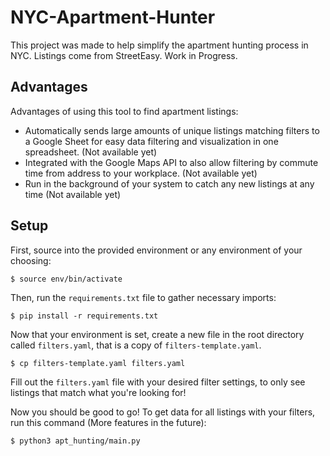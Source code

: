 # NYC-Apartment-Hunter
This project was made to help simplify the apartment hunting process in NYC. Listings come from StreetEasy. Work in Progress.

## Advantages
Advantages of using this tool to find apartment listings:
- Automatically sends large amounts of unique listings matching filters to a Google Sheet for easy data filtering and visualization in one spreadsheet. (Not available yet)
- Integrated with the Google Maps API to also allow filtering by commute time from address to your workplace. (Not available yet)
- Run in the background of your system to catch any new listings at any time (Not available yet)

## Setup
First, source into the provided environment or any environment of your choosing:
```
$ source env/bin/activate
```

Then, run the `requirements.txt` file to gather necessary imports:
```
$ pip install -r requirements.txt
```

Now that your environment is set, create a new file in the root directory called `filters.yaml`, that is a copy of `filters-template.yaml`.

```
$ cp filters-template.yaml filters.yaml
```

 Fill out the `filters.yaml` file with your desired filter settings, to only see listings that match what you're looking for!

Now you should be good to go! To get data for all listings with your filters, run this command (More features in the future):
```
$ python3 apt_hunting/main.py
```
